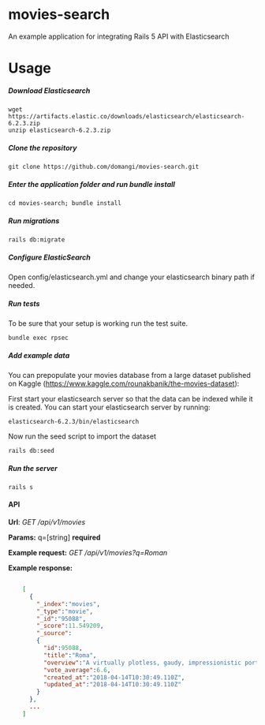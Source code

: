 # movies-search

An example application for integrating Rails 5 API with Elasticsearch

# Usage

##### Download Elasticsearch

    wget https://artifacts.elastic.co/downloads/elasticsearch/elasticsearch-6.2.3.zip
    unzip elasticsearch-6.2.3.zip

##### Clone the repository

    git clone https://github.com/domangi/movies-search.git

##### Enter the application folder and run bundle install

    cd movies-search; bundle install

##### Run migrations

    rails db:migrate

##### Configure ElasticSearch

Open config/elasticsearch.yml and change your elasticsearch binary path if needed.

##### Run tests

To be sure that your setup is working run the test suite.

    bundle exec rpsec

##### Add example data

You can prepopulate your movies database from a large dataset published on Kaggle (https://www.kaggle.com/rounakbanik/the-movies-dataset):

First start your elasticsearch server so that the data can be indexed while it is created. You can start your elasticsearch server by running:

    elasticsearch-6.2.3/bin/elasticsearch

Now run the seed script to import the dataset

    rails db:seed

##### Run the server

    rails s

#### API

**Url**: *GET /api/v1/movies*

**Params:** q=[string] **required**

**Example request:** *GET /api/v1/movies?q=Roman*

**Example response:**

  ``` JSON

      [
        {
          "_index":"movies",
          "_type":"movie",
          "_id":"95088",
          "_score":11.549209,
          "_source":
          {
            "id":95088,
            "title":"Roma",
            "overview":"A virtually plotless, gaudy, impressionistic portrait of Rome through the eyes of one of its most famous citizens.", "image_url":"https://image.tmdb.org/t/p/w300/rqK75R3tTz2iWU0AQ6tLz3KMOU1.jpg",
            "vote_average":6.6,
            "created_at":"2018-04-14T10:30:49.110Z",
            "updated_at":"2018-04-14T10:30:49.110Z"
          }
        },
        ...
      ]

  ```
